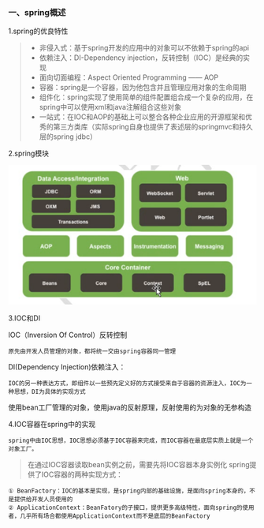 ### 一、spring概述

1.spring的优良特性

> - 非侵入式：基于spring开发的应用中的对象可以不依赖于spring的api
> - 依赖注入：DI-Dependency injection，反转控制（IOC）是经典的实现
> - 面向切面编程：Aspect Oriented Programming —— AOP
> - 容器：spring是一个容器，因为他包含并且管理应用对象的生命周期
> - 组件化：spring实现了使用简单的组件配置组合成一个复杂的应用，在spring中可以使用xml和java注解组合这些对象
> - 一站式：在IOC和AOP的基础上可以整合各种企业应用的开源框架和优秀的第三方类库（实际spring自身也提供了表述层的springmvc和持久层的spring jdbc）

2.spring模块

![image](../assets/spring模块.jpg)

3.IOC和DI

IOC（Inversion Of Control）反转控制

    原先由开发人员管理的对象，都将统一交由spring容器同一管理

DI(Dependency Injection)依赖注入：

    IOC的另一种表达方式，即组件以一些预先定义好的方式接受来自于容器的资源注入，IOC为一种思想，DI为具体的实现方式
    
使用bean工厂管理的对象，使用java的反射原理，反射使用的为对象的无参构造

4.IOC容器在spring中的实现

    spring中由IOC思想，IOC思想必须基于IOC容器来完成，而IOC容器在最底层实质上就是一个对象工厂。
> 在通过IOC容器读取bean实例之前，需要先将IOC容器本身实例化
> spring提供了IOC容器的两种实现方式：
    
    ① BeanFactory：IOC的基本是实现，是spring内部的基础设施，是面向spring本身的，不是提供给开发人员使用的
    ② ApplicationContext：BeanFatory的子接口，提供更多高级特性，面向spring的使用者，几乎所有场合都使用ApplicationContext而不是底层的BeanFactory
